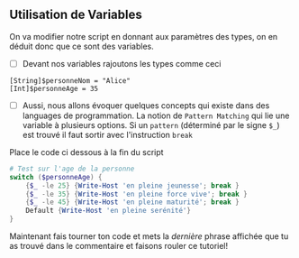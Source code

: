 ## Utilisation de Variables

On va modifier notre script en donnant aux paramètres des types, on en déduit donc que ce sont des variables.

- [ ] Devant nos variables rajoutons les types comme ceci

```
[String]$personneNom = "Alice"
[Int]$personneAge = 35
```

- [ ] Aussi, nous allons évoquer quelques concepts qui existe dans des languages de programmation. La notion de `Pattern Matching` qui lie une variable à plusieurs options. Si un `pattern` (déterminé par le signe `$_`) est trouvé il faut sortir avec l'instruction `break`

Place le code ci dessous à la fin du script

```powershell
# Test sur l'age de la personne
switch ($personneAge) {
    {$_ -le 25} {Write-Host 'en pleine jeunesse'; break }
    {$_ -le 35} {Write-Host 'en pleine force vive'; break }
    {$_ -le 45} {Write-Host 'en pleine maturité'; break }
    Default {Write-Host 'en pleine serénité'}
}
```

Maintenant fais tourner ton code et mets la *dernière* phrase affichée que tu as trouvé dans le commentaire et faisons rouler ce tutoriel!
